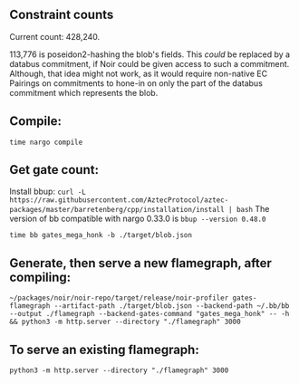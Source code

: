 ## Constraint counts

Current count: 428,240.

113,776 is poseidon2-hashing the blob's fields. This _could_ be replaced by a databus commitment, if Noir could be given access to such a commitment. Although, that idea might not work, as it would require non-native EC Pairings on commitments to hone-in on only the part of the databus commitment which represents the blob.

## Compile:

`time nargo compile `

## Get gate count:

Install bbup: `curl -L https://raw.githubusercontent.com/AztecProtocol/aztec-packages/master/barretenberg/cpp/installation/install | bash`
The version of bb compatible with nargo 0.33.0 is `bbup --version 0.48.0`

`time bb gates_mega_honk -b ./target/blob.json`

## Generate, then serve a new flamegraph, after compiling:

<!-- `~/packages/noir/noir-repo/target/release/noir-profiler gates-flamegraph --artifact-path ./target/blob.json --backend-path ~/.bb/bb --output ./flamegraph -- -h && python3 -m http.server --directory "./flamegraph" 3000` -->

`~/packages/noir/noir-repo/target/release/noir-profiler gates-flamegraph --artifact-path ./target/blob.json --backend-path ~/.bb/bb --output ./flamegraph --backend-gates-command "gates_mega_honk" -- -h && python3 -m http.server --directory "./flamegraph" 3000`

## To serve an existing flamegraph:

`python3 -m http.server --directory "./flamegraph" 3000`
